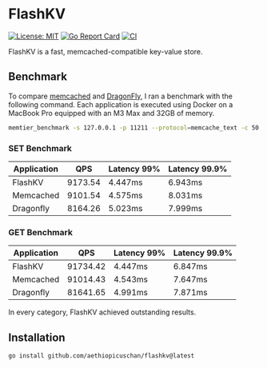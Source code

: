 # FlashKV

[![License: MIT](https://img.shields.io/badge/License-MIT-brightgreen?style=flat-square)](/LICENSE)
[![Go Report Card](https://goreportcard.com/badge/github.com/aethiopicuschan/flashkv)](https://goreportcard.com/report/github.com/aethiopicuschan/flashkv)
[![CI](https://github.com/aethiopicuschan/flashkv/actions/workflows/ci.yaml/badge.svg)](https://github.com/aethiopicuschan/flashkv/actions/workflows/ci.yaml)

FlashKV is a fast, memcached-compatible key-value store.

## Benchmark

To compare [memcached](https://memcached.org/) and [DragonFly](https://github.com/dragonflydb/dragonfly), I ran a benchmark with the following command.
Each application is executed using Docker on a MacBook Pro equipped with an M3 Max and 32GB of memory.

```sh
memtier_benchmark -s 127.0.0.1 -p 11211 --protocol=memcache_text -c 50 -n 100000 --threads=4
```

### SET Benchmark

| Application | QPS     | Latency 99% | Latency 99.9% |
| ----------- | ------- | ----------- | ------------- |
| FlashKV     | 9173.54 | 4.447ms     | 6.943ms       |
| Memcached   | 9101.54 | 4.575ms     | 8.031ms       |
| Dragonfly   | 8164.26 | 5.023ms     | 7.999ms       |

### GET Benchmark

| Application | QPS       | Latency 99% | Latency 99.9% |
| ----------- | --------- | ----------- | ------------- |
| FlashKV     | 91734.42  | 4.447ms     | 6.847ms       |
| Memcached   | 91014.43  | 4.543ms     | 7.647ms       |
| Dragonfly   | 81641.65  | 4.991ms     | 7.871ms       |

In every category, FlashKV achieved outstanding results.

## Installation

```sh
go install github.com/aethiopicuschan/flashkv@latest
```
